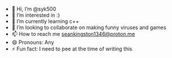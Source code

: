 - 👋 Hi, I’m @syk500
- 👀 I’m interested in :)
- 🌱 I’m currently learning c++
- 💞️ I’m looking to collaborate on making funny viruses and games
- 📫 How to reach me seankingston1346@proton.me
- 😄 Pronouns: Any
- ⚡ Fun fact: I need to pee at the time of writing this

<!---
syk500/syk500 is a ✨ special ✨ repository because its `README.md` (this file) appears on your GitHub profile.
You can click the Preview link to take a look at your changes.
--->
